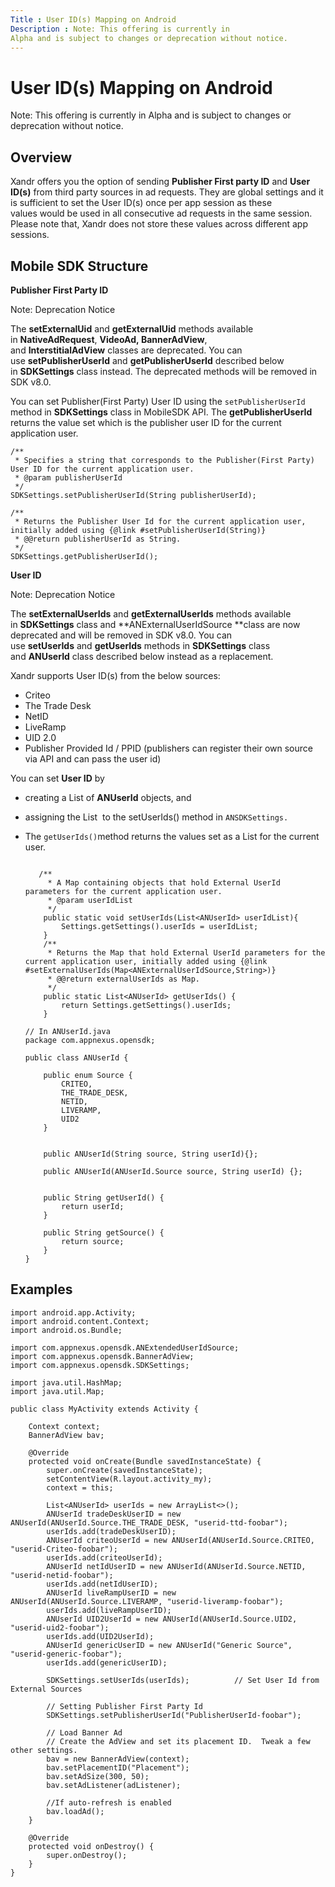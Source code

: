 ```yaml
---
Title : User ID(s) Mapping on Android
Description : Note: This offering is currently in
Alpha and is subject to changes or deprecation without notice.
---
```



# User ID(s) Mapping on Android





Note: This offering is currently in
Alpha and is subject to changes or deprecation without notice.





## Overview

Xandr offers you the option of
sending **Publisher First party ID** and **User ID(s)** from third party
sources in ad requests. They are global settings and it is sufficient to
set the User ID(s) once per app session as these values would be used in
all consecutive ad requests in the same session. Please note that,
Xandr does not store these values across
different app sessions.





## Mobile SDK Structure

**Publisher First Party ID**



Note: Deprecation Notice

The **setExternalUid** and **getExternalUid** methods available
in **NativeAdRequest**, **VideoAd, BannerAdView**,
and **InterstitialAdView** classes are deprecated. You can
use **setPublisherUserId** and **getPublisherUserId** described below
in **SDKSettings** class instead. The deprecated methods will be removed
in SDK v8.0.



You can set Publisher(First Party) User ID using
the `setPublisherUserId` method in **SDKSettings**
class in MobileSDK API. The **getPublisherUserId** returns the value set
which is the publisher user ID for the current application user.

``` pre
/**
 * Specifies a string that corresponds to the Publisher(First Party) User ID for the current application user.
 * @param publisherUserId
 */
SDKSettings.setPublisherUserId(String publisherUserId);
 
/**
 * Returns the Publisher User Id for the current application user, initially added using {@link #setPublisherUserId(String)}
 * @@return publisherUserId as String.
 */
SDKSettings.getPublisherUserId();
```

**User ID**



Note: Deprecation Notice

The **setExternalUserIds** and **getExternalUserIds** methods available
in **SDKSettings** class and **ANExternalUserIdSource **class are now
deprecated and will be removed in SDK v8.0. You can
use **setUserIds** and **getUserIds** methods in **SDKSettings** class
and **ANUserId** class described below instead as a replacement. 



Xandr supports User ID(s) from the below
sources:

- Criteo
- The Trade Desk
- NetID
- LiveRamp  
- UID 2.0
- Publisher Provided Id / PPID (publishers can register their own source
  via API and can pass the user id)

You can set **User ID** by

- creating a List of **ANUserId** objects, and

- assigning the List  to the setUserIds() method in `ANSDKSettings.`

- The `getUserIds()`method returns the values set as a List for the
  current user.

  ``` pre
   
     /**
       * A Map containing objects that hold External UserId parameters for the current application user.
       * @param userIdList
       */
      public static void setUserIds(List<ANUserId> userIdList){
          Settings.getSettings().userIds = userIdList;
      }
      /**
       * Returns the Map that hold External UserId parameters for the current application user, initially added using {@link #setExternalUserIds(Map<ANExternalUserIdSource,String>)}
       * @@return externalUserIds as Map.
       */
      public static List<ANUserId> getUserIds() {
          return Settings.getSettings().userIds;
      }
  ```

  ``` pre
  // In ANUserId.java 
  package com.appnexus.opensdk;
    
  public class ANUserId {
    
      public enum Source {
          CRITEO,
          THE_TRADE_DESK,
          NETID,
          LIVERAMP,
          UID2
      }
    
    
      public ANUserId(String source, String userId){};
    
      public ANUserId(ANUserId.Source source, String userId) {};
   
    
      public String getUserId() {
          return userId;
      }
    
      public String getSource() {
          return source;
      }
  }
  ```





## Examples

``` pre
import android.app.Activity;
import android.content.Context;
import android.os.Bundle;
 
import com.appnexus.opensdk.ANExtendedUserIdSource;
import com.appnexus.opensdk.BannerAdView;
import com.appnexus.opensdk.SDKSettings;
 
import java.util.HashMap;
import java.util.Map;
 
public class MyActivity extends Activity {
 
    Context context;
    BannerAdView bav;
 
    @Override
    protected void onCreate(Bundle savedInstanceState) {
        super.onCreate(savedInstanceState);
        setContentView(R.layout.activity_my);
        context = this;
 
        List<ANUserId> userIds = new ArrayList<>();
        ANUserId tradeDeskUserID = new ANUserId(ANUserId.Source.THE_TRADE_DESK, "userid-ttd-foobar");
        userIds.add(tradeDeskUserID);
        ANUserId criteoUserId = new ANUserId(ANUserId.Source.CRITEO, "userid-Criteo-foobar");
        userIds.add(criteoUserId);
        ANUserId netIdUserID = new ANUserId(ANUserId.Source.NETID, "userid-netid-foobar");
        userIds.add(netIdUserID);
        ANUserId liveRampUserID = new ANUserId(ANUserId.Source.LIVERAMP, "userid-liveramp-foobar");
        userIds.add(liveRampUserID);
        ANUserId UID2UserId = new ANUserId(ANUserId.Source.UID2, "userid-uid2-foobar");
        userIds.add(UID2UserId);
        ANUserId genericUserID = new ANUserId("Generic Source", "userid-generic-foobar");
        userIds.add(genericUserID);
 
        SDKSettings.setUserIds(userIds);          // Set User Id from External Sources
 
        // Setting Publisher First Party Id
        SDKSettings.setPublisherUserId("PublisherUserId-foobar");
 
        // Load Banner Ad
        // Create the AdView and set its placement ID.  Tweak a few other settings.
        bav = new BannerAdView(context);
        bav.setPlacementID("Placement");
        bav.setAdSize(300, 50);
        bav.setAdListener(adListener);
 
        //If auto-refresh is enabled
        bav.loadAd();
    }
 
    @Override
    protected void onDestroy() {
        super.onDestroy();
    }
}
```






